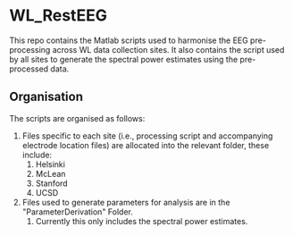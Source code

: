 # WL_RestEEG

This repo contains the Matlab scripts used to harmonise the EEG pre-processing across WL data collection sites.
It also contains the script used by all sites to generate the spectral power estimates using the pre-processed data.

## Organisation

The scripts are organised as follows:
1. Files specific to each site (i.e., processing script and accompanying electrode location files) are allocated into the relevant folder, these include:
    1. Helsinki
    2. McLean
    3. Stanford
    4. UCSD
2. Files used to generate parameters for analysis are in the "ParameterDerivation" Folder.
    1. Currently this only includes the spectral power estimates. 

